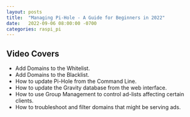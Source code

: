 ```yaml
---
layout: posts
title:  "Managing Pi-Hole - A Guide for Beginners in 2022"
date:   2022-09-06 08:00:00 -0700
categories: raspi_pi
---
```

## Video Covers

- Add Domains to the Whitelist.
- Add Domains to the Blacklist.
- How to update Pi-Hole from the Command Line.
- How to update the Gravity database from the web interface.
- How to use Group Management to control ad-lists affecting certain clients.
- How to troubleshoot and filter domains that might be serving ads.
